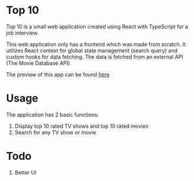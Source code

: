 # Top 10
Top 10 is a small web application created using React with TypeScript for a job interview.

This web application only has a frontend which was made from scratch. It utilizes React context for global state management (search query) and custom hooks for data fetching. The data is fetched from an external API (The Movie Database API).

The preview of this app can be found <a href="https://nusretwazowski.github.io/top10/">here</a>

# Usage
The application has 2 basic functions:
1. Display top 10 rated TV shows and top 10 rated movies
2. Search for any TV show or movie

# Todo
1. Better UI
 